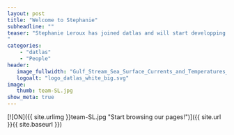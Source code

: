 ```yaml
---
layout: post
title: "Welcome to Stephanie"
subheadline: ""
teaser: "Stephanie Leroux has joined datlas and will start developping activities on ocean and sea ice modelling and ensemble simulations.
"
categories:
    - "datlas"
    - "People"
header:
   image_fullwidth: "Gulf_Stream_Sea_Surface_Currents_and_Temperatures_NASA_SVS.jpg"
   logoalt: "logo_datlas_white_big.svg"
image:
   thumb: team-SL.jpg
show_meta: true
---
```

[![ON]({{ site.urlimg }}team-SL.jpg
 "Start browsing our pages!")]({{ site.url }}{{ site.baseurl }})